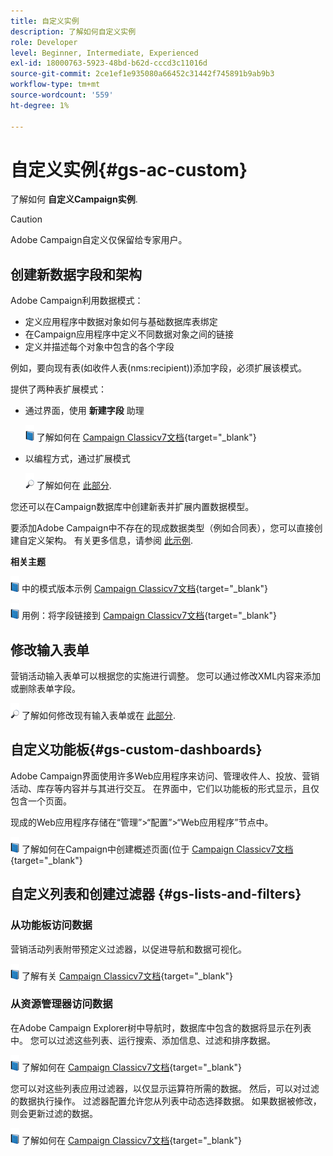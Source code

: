 ```yaml
---
title: 自定义实例
description: 了解如何自定义实例
role: Developer
level: Beginner, Intermediate, Experienced
exl-id: 18000763-5923-48bd-b62d-cccd3c11016d
source-git-commit: 2ce1ef1e935080a66452c31442f745891b9ab9b3
workflow-type: tm+mt
source-wordcount: '559'
ht-degree: 1%

---
```


# 自定义实例{#gs-ac-custom}

了解如何 **自定义Campaign实例**.

>[!CAUTION]
>
>Adobe Campaign自定义仅保留给专家用户。

## 创建新数据字段和架构

Adobe Campaign利用数据模式：

* 定义应用程序中数据对象如何与基础数据库表绑定
* 在Campaign应用程序中定义不同数据对象之间的链接
* 定义并描述每个对象中包含的各个字段

例如，要向现有表(如收件人表(nms:recipient))添加字段，必须扩展该模式。

提供了两种表扩展模式：

* 通过界面，使用 **新建字段** 助理

   ![](../assets/do-not-localize/book.png) 了解如何在 [Campaign Classicv7文档](https://experienceleague.adobe.com/docs/campaign-classic/using/configuring-campaign-classic/editing-schemas/new-field-wizard.html?lang=en#configuring-campaign-classic){target=&quot;_blank&quot;}

* 以编程方式，通过扩展模式

   ![](../assets/do-not-localize/glass.png) 了解如何在 [此部分](../dev/extend-schema.md).


您还可以在Campaign数据库中创建新表并扩展内置数据模型。

要添加Adobe Campaign中不存在的现成数据类型（例如合同表），您可以直接创建自定义架构。 有关更多信息，请参阅 [此示例](../dev/create-schema.md#example--creating-a-contract-table).

**相关主题**

![](../assets/do-not-localize/book.png) 中的模式版本示例 [Campaign Classicv7文档](https://experienceleague.adobe.com/docs/campaign-classic/using/configuring-campaign-classic/editing-schemas/examples-of-schemas-edition.html?lang=en#configuring-campaign-classic){target=&quot;_blank&quot;}

![](../assets/do-not-localize/book.png) 用例：将字段链接到 [Campaign Classicv7文档](https://experienceleague.adobe.com/docs/campaign-classic/using/configuring-campaign-classic/editing-schemas/examples-of-schemas-edition.html?lang=en#uc-link){target=&quot;_blank&quot;}


## 修改输入表单

营销活动输入表单可以根据您的实施进行调整。 您可以通过修改XML内容来添加或删除表单字段。

![](../assets/do-not-localize/glass.png) 了解如何修改现有输入表单或在 [此部分](../dev/forms.md).

## 自定义功能板{#gs-custom-dashboards}

Adobe Campaign界面使用许多Web应用程序来访问、管理收件人、投放、营销活动、库存等内容并与其进行交互。 在界面中，它们以功能板的形式显示，且仅包含一个页面。

现成的Web应用程序存储在“管理”>“配置”>“Web应用程序”节点中。

![](../assets/do-not-localize/book.png) 了解如何在Campaign中创建概述页面(位于 [Campaign Classicv7文档](https://experienceleague.adobe.com/docs/campaign-classic/using/designing-content/web-applications/use-cases--creating-overviews.html?lang=en#creating-a-single-page-web-application){target=&quot;_blank&quot;}


## 自定义列表和创建过滤器 {#gs-lists-and-filters}

### 从功能板访问数据

营销活动列表附带预定义过滤器，以促进导航和数据可视化。

![](../assets/do-not-localize/book.png) 了解有关 [Campaign Classicv7文档](https://experienceleague.adobe.com/docs/campaign-classic/using/getting-started/filtering-data/filtering-options.html?lang=en#about-filtering){target=&quot;_blank&quot;}


### 从资源管理器访问数据

在Adobe Campaign Explorer树中导航时，数据库中包含的数据将显示在列表中。 您可以过滤这些列表、运行搜索、添加信息、过滤和排序数据。

![](../assets/do-not-localize/book.png) 了解如何在 [Campaign Classicv7文档](https://experienceleague.adobe.com/docs/campaign-classic/using/getting-started/starting-with-adobe-campaign/campaign-workspace/adobe-campaign-ui-lists.html?lang=en#getting-started){target=&quot;_blank&quot;}


您可以对这些列表应用过滤器，以仅显示运算符所需的数据。 然后，可以对过滤的数据执行操作。 过滤器配置允许您从列表中动态选择数据。 如果数据被修改，则会更新过滤的数据。

![](../assets/do-not-localize/book.png) 了解如何在 [Campaign Classicv7文档](https://experienceleague.adobe.com/docs/campaign-classic/using/getting-started/filtering-data/creating-filters.html?lang=en#typology-of-available-filters){target=&quot;_blank&quot;}
